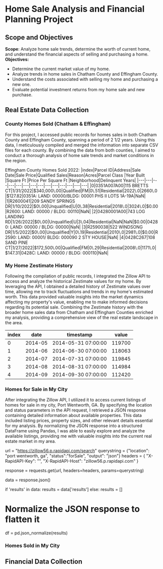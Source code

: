 # Home Sale Analysis and Financial Planning Project
## Scope and Objectives
**Scope**: Analyze home sale trends, determine the worth of current home, and understand the financial aspects of selling and purchasing a home.
**Objectives:**
- Determine the current market value of my home.
- Analyze trends in home sales in Chatham County and Effingham County.
- Understand the costs associated with selling my home and purchasing a new one.
- Evaluate potential investment returns from my home sale and new purchase.

## Real Estate Data Collection
### County Homes Sold (Chatham & Effingham)
For this project, I accessed public records for homes sales in both Chatham County and Effingham County, spanning a period of 2 1/2 years. Using this data, I meticulously compiled and merged the information into separate CSV files for each county. By combining the data from both counties, I aimed to conduct a thorough analysis of home sale trends and market conditions in the region.

Effingham County Homes Sold 2022:
|index|Parcel ID|Address|Sale Date|Sale Price|Qualified Sales|Reason|Acres|Parcel  Class |Year  Built |Square Ft |Price Per  Square Ft |Neighborhood|Delinquent Years|
|---|---|---|---|---|---|---|---|---|---|---|---|---|---|
|0|0351A007A00|115 BRETTS CT|1/31/2022|$340,000\.00|Qualified|FM|0\.51|Residential|2022\.0|2660\.0|$127\.82|0351A: LAND: 00000/BLDG: 00001 PHS II LOTS 1A-19A|NaN|
|1|R2600041|209 SANDY SPRINGS DR|1/10/2022|$0\.00|Unqualified|U|0\.38|Residential|2018\.0|3024\.0|$0\.00|R2600: LAND: 00000 / BLDG: 00110|NaN|
|2|04280001A00|743 LOG LANDING RD|1/26/2022|$0\.00|Unqualified|U|3\.04|Residential|NaN|NaN|$0\.00|04280: LAND: 00000 / BLDG: 00000|NaN|
|3|R2590038|522 WINDSONG DR|1/5/2022|$0\.00|Unqualified|Y|0\.19|Residential|2010\.0|2981\.0|$0\.00|R2590: LAND: 00001/ BLDG: 000090 2 STY HOUSE|NaN|
|4|0428C267|108 SAND PINE CT|1/27/2022|$172,500\.00|Qualified|FM|0\.29|Residential|2008\.0|1171\.0|$147\.31|0428C: LAND: 00000 / BLDG: 000110|NaN|

### My Home Zestimate History

Following the compilation of public records, I integrated the Zillow API to access and analyze the historical Zestimate values for my home. By leveraging the API, I obtained a detailed history of Zestimate values over time, allowing me to track fluctuations and trends in my home's estimated worth. This data provided valuable insights into the market dynamics affecting my property's value, enabling me to make informed decisions regarding its potential sale. Combining the Zestimate history with the broader home sales data from Chatham and Effingham Counties enriched my analysis, providing a comprehensive view of the real estate landscape in the area.

|index|date|timestamp|value|
|---|---|---|---|
|0|2014-05|2014-05-31 07:00:00|119700|
|1|2014-06|2014-06-30 07:00:00|118063|
|2|2014-07|2014-07-31 07:00:00|119845|
|3|2014-08|2014-08-31 07:00:00|114984|
|4|2014-09|2014-09-30 07:00:00|112420|

### Homes for Sale in My City

After integrating the Zillow API, I utilized it to access current listings of homes for sale in my city, Port Wentworth, GA. By specifying the location and status parameters in the API request, I retrieved a JSON response containing detailed information about available properties. This data included listing prices, property sizes, and other relevant details essential for my analysis. By normalizing the JSON response into a structured DataFrame using Pandas, I was able to easily explore and analyze the available listings, providing me with valuable insights into the current real estate market in my area.

url = "https://zillow56.p.rapidapi.com/search"
querystring = {"location": "port wentworth, ga", "status":"forSale", "output": "json"}
headers = {
    "X-RapidAPI-Key": "",
    "X-RapidAPI-Host": "zillow56.p.rapidapi.com"
}

response = requests.get(url, headers=headers, params=querystring)

data = response.json()

if 'results' in data:
	results = data['results']
else:
	results = []


# Normalize the JSON response to flatten it
df = pd.json_normalize(results)

### Homes Sold in My City


## Financial Data Collection
